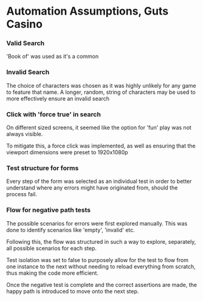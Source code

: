 # Automation Assumptions, Guts Casino

### Valid Search

'Book of' was used as it's a common 

### Invalid Search

The choice of characters was chosen as it was highly unlikely for any game to feature that name.
A longer, random, string of characters may be used to more effectively ensure an invalid search

### Click with 'force true' in search

On different sized screens, it seemed like the option for 'fun' play was not always visible.

To mitigate this, a force click was implemented, as well as ensuring that the viewport dimensions were preset to 1920x1080p

### Test structure for forms

Every step of the form was selected as an individual test in order to better understand where any errors might have originated from, should the process fail.

### Flow for negative path tests

The possible scenarios for errors were first explored manually. This was done to identify scenarios like 'empty', 'invalid' etc.

Following this, the flow was structured in such a way to explore, separately, all possible scenarios for each step.

Test isolation was set to false to purposely allow for the test to flow from one instance to the next without needing to reload everything from scratch, thus making the code more efficient.

Once the negative test is complete and the correct assertions are made, the happy path is introduced to move onto the next step.

